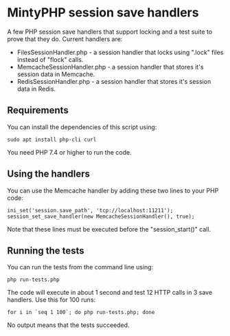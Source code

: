 # MintyPHP session save handlers

A few PHP session save handlers that support locking and a test suite to prove that they do. Current handlers are:

- FilesSessionHandler.php - a session handler that locks using ".lock" files instead of "flock" calls.
- MemcacheSessionHandler.php - a session handler that stores it's session data in Memcache.
- RedisSessionHandler.php - a session handler that stores it's session data in Redis.

## Requirements

You can install the dependencies of this script using:

    sudo apt install php-cli curl

You need PHP 7.4 or higher to run the code. 

## Using the handlers

You can use the Memcache handler by adding these two lines to your PHP code:

    ini_set('session.save_path', 'tcp://localhost:11211');
    session_set_save_handler(new MemcacheSessionHandler(), true);

Note that these lines must be executed before the "session_start()" call.

## Running the tests

You can run the tests from the command line using:

    php run-tests.php

The code will execute in about 1 second and test 12 HTTP calls in 3 save handlers. Use this for 100 runs:

    for i in `seq 1 100`; do php run-tests.php; done

No output means that the tests succeeded.